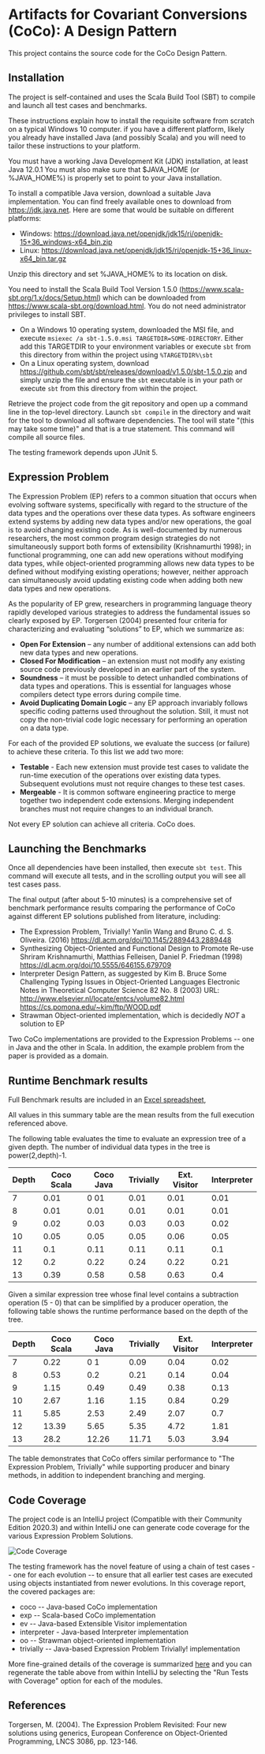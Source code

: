 # Artifacts for Covariant Conversions (CoCo): A Design Pattern 

This project contains the source code for the CoCo Design Pattern.

## Installation

The project is self-contained and uses the Scala Build Tool (SBT) to compile
and launch all test cases and benchmarks.

These instructions explain how to install the requisite software from scratch on
a typical Windows 10 computer. if you have a different platform, likely you
already have installed Java (and possibly Scala) and you will need to tailor
these instructions to your platform.

You must have a working Java Development Kit (JDK) installation, at least Java 12.0.1
You must also make sure that $JAVA_HOME (or %JAVA_HOME%) is properly set to 
point to your Java installation.

To install a compatible Java version, download a suitable Java implementation. You
can find freely available ones to download from https://jdk.java.net. Here are 
some that would be suitable on different platforms:

* Windows: https://download.java.net/openjdk/jdk15/ri/openjdk-15+36_windows-x64_bin.zip
* Linux: https://download.java.net/openjdk/jdk15/ri/openjdk-15+36_linux-x64_bin.tar.gz

Unzip this directory and set %JAVA_HOME% to its location on disk.

You need to install the Scala Build Tool Version 1.5.0 (https://www.scala-sbt.org/1.x/docs/Setup.html)
which can be downloaded from https://www.scala-sbt.org/download.html. You do not need
administrator privileges to install SBT. 

* On a Windows 10 operating system, downloaded the MSI file, and execute
```msiexec /a sbt-1.5.0.msi TARGETDIR=SOME-DIRECTORY```. Either add this TARGETDIR to your environment variables or execute `sbt` from this 
directory from within the project using ```%TARGETDIR%\sbt```
* On a Linux operating system, download https://github.com/sbt/sbt/releases/download/v1.5.0/sbt-1.5.0.zip and simply
unzip the file and ensure the `sbt` executable is in your path or execute `sbt` from this
directory from within the project.

Retrieve the project code from the git repository and open up a command line in the 
top-level directory. Launch `sbt compile` in the directory and wait for the tool to download
all software dependencies. The tool will state "(this may take some time)" and that
is a true statement. This command will compile all source files.

The testing framework depends upon JUnit 5.

## Expression Problem

The Expression Problem (EP) refers to a common situation that occurs when evolving
software systems, specifically with regard to the structure of the data types and
the operations over these data types. As software engineers extend systems by adding
new data types and/or new operations, the goal is to avoid changing existing code.
As is well-documented by numerous researchers, the most common program design strategies
do not simultaneously support both forms of extensibility (Krishnamurthi 1998); in
functional programming, one can add new operations without modifying data types,
while object-oriented programming allows new data types to be defined without modifying
existing operations; however, neither approach can simultaneously avoid updating
existing code when adding both new data types and new operations.

As the popularity of EP grew, researchers in programming language theory rapidly 
developed various strategies to address the fundamental issues so clearly exposed by EP. 
Torgersen (2004) presented four criteria for characterizing and evaluating “solutions” to 
EP, which we summarize as:

* **Open For Extension** – any number of additional extensions can add both new data types and new operations.
* **Closed For Modification** – an extension must not modify any existing source code previously developed in an earlier part of the system.
* **Soundness** – it must be possible to detect unhandled combinations of data types and operations. This is essential for languages whose compilers detect type errors during compile time.
* **Avoid Duplicating Domain Logic** – any EP approach invariably follows specific coding patterns used throughout the solution. Still, it must not copy the non-trivial code logic necessary for performing an operation on a data type.

For each of the provided EP solutions, we evaluate the success (or failure) to achieve these criteria.
To this list we add two more:

* **Testable** - Each new extension must provide test cases to validate the run-time 
  execution of the operations over existing data types. Subsequent evolutions must not 
  require changes to these test cases.
* **Mergeable** - It is common software engineering practice to merge together two 
  independent code extensions. Merging independent branches must not require changes 
  to an individual branch.

Not every EP solution can achieve all criteria. CoCo does.

## Launching the Benchmarks

Once all dependencies have been installed, then execute ```sbt test```. This command will
execute all tests, and in the scrolling output you will see all test cases pass.

The final output (after about 5-10 minutes) is a comprehensive set of benchmark performance
results comparing the performance of CoCo against different EP solutions published from 
literature, including:

  * The Expression Problem, Trivially! Yanlin Wang and Bruno C. d. S. Oliveira. (2016)
    https://dl.acm.org/doi/10.1145/2889443.2889448
  * Synthesizing Object-Oriented and Functional Design to Promote Re-use
    Shriram Krishnamurthi, Matthias Felleisen, Daniel P. Friedman (1998)
    https://dl.acm.org/doi/10.5555/646155.679709
  * Interpreter Design Pattern, as suggested by Kim B. Bruce
    Some Challenging Typing Issues in Object-Oriented Languages
    Electronic Notes in Theoretical Computer Science 82 No. 8 (2003)
    URL: http://www.elsevier.nl/locate/entcs/volume82.html
    https://cs.pomona.edu/~kim/ftp/WOOD.pdf
  * Strawman Object-oriented implementation, which is decidedly *NOT* a solution to EP

Two CoCo implementations are provided to the Expression Problems -- one in Java and the 
other in Scala. In addition, the example problem from the paper is provided as a domain.

## Runtime Benchmark results

Full Benchmark results are included in an [Excel spreadsheet](documentation/Benchmark.xlsx),

All values in this summary table are the mean results from the full execution referenced above.

The following table evaluates the time to evaluate an expression tree
of a given depth. The number of individual data types in the tree is 
power(2,depth)-1.

| Depth      | Coco Scala | Coco Java | Trivially | Ext. Visitor | Interpreter |
| --------- | ---------- | --------- | --------- | ----- | ---- |
|       7	|      	0.01 | 0 01 | 0.01 | 0.01 | 0.01 |
|       8	|      	0.01 | 0.01 | 0.01 | 0.01 | 0.01 |
|       9	|      	0.02 | 0.03 | 0.03 | 0.03 | 0.02 |
|       10	|      	0.05 | 0.05 | 0.05 | 0.06 | 0.05 | 
|       11	|      	0.1	 | 0.11 | 0.11 | 0.11 | 0.1 |
|       12	|      	0.2	 | 0.22 | 0.24 | 0.22 | 0.21 |
|       13	|      	0.39 | 0.58 | 0.58 | 0.63 | 0.4 |

Given a similar expression tree whose final level contains a subtraction
operation (5 - 0) that can be simplified by a producer operation, the following 
table shows the runtime performance based on the depth of the tree.

| Depth      | Coco Scala | Coco Java | Trivially | Ext. Visitor | Interpreter |
| --------- | ---------- | --------- | --------- | ----- | ---- |
|       7	|      	0.22 | 0 1 | 0.09 | 0.04 | 0.02 |
|       8	|      	0.53 | 0.2 | 0.21| 0.14| 0.04 |
|       9	|      	1.15 | 0.49 | 0.49 | 0.38 | 0.13 |
|       10	|      	2.67 | 1.16 | 1.15 | 0.84 | 0.29 | 
|       11	|      	5.85| 2.53 |  2.49 | 2.07| 0.7 |
|       12	|      	13.39 | 5.65 | 5.35 | 4.72 | 1.81 |
|       13	|      	28.2 | 12.26| 11.71 | 5.03 | 3.94 |

The table demonstrates that CoCo offers similar performance to "The Expression Problem, Trivially"
while supporting producer and binary methods, in addition to independent branching and merging.

## Code Coverage

The project code is an IntelliJ project (Compatible with their Community Edition 2020.3)
and within IntelliJ one can generate code coverage for the various Expression Problem Solutions.

![Code Coverage](documentation/Coverage.png)

The testing framework has the novel feature of using a chain of test cases -- one for each 
evolution -- to ensure that all earlier test cases are executed using objects instantiated
from newer evolutions. In this coverage report, the covered packages are:

  * coco -- Java-based CoCo implementation
  * exp -- Scala-based CoCo implementation
  * ev -- Java-based Extensible Visitor implementation
  * interpreter - Java-based Interpreter implementation 
  * oo -- Strawman object-oriented implementation
  * trivially -- Java-based Expression Problem Trivially! implementation

More fine-grained details of the coverage is summarized [here](documentation/coverage.txt)
and you can regenerate the table above from within IntelliJ by selecting the
"Run Tests with Coverage" option for each of the modules.

## References

Torgersen, M. (2004). The Expression Problem Revisited: Four new solutions using 
generics, European Conference on Object-Oriented Programming, LNCS 3086, pp. 123-146.
